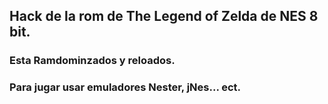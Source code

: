 ## Hack de la rom de The Legend of Zelda de NES 8 bit.

### Esta Ramdominzados y reloados.

### Para jugar usar emuladores Nester, jNes... ect.
